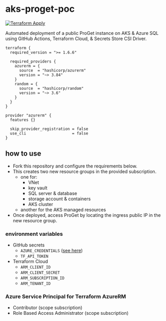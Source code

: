 # aks-proget-poc

[![Terraform Apply](https://github.com/emerconnelly/aks-proget-poc/actions/workflows/deploy.yml/badge.svg?branch=main)](https://github.com/emerconnelly/aks-proget-poc/actions/workflows/deploy.yml)

Automated deployment of a public ProGet instance on AKS & Azure SQL using GitHub Actions, Terraform Cloud, & Secrets Store CSI Driver.

``` HCL
terraform {
  required_version = ">= 1.6.6"

  required_providers {
    azurerm = {
      source  = "hashicorp/azurerm"
      version = "~> 3.84"
    }
    random = {
      source  = "hashicorp/random"
      version = "~> 3.6"
    }
  }
}

provider "azurerm" {
  features {}

  skip_provider_registration = false
  use_cli                    = false
}
```


## how to use

- Fork this repository and configure the requirements below.
- This creates two new resource groups in the provided subscription.
  - one for:
    - VNet
    - key vault
    - SQL server & database
    - storage account & containers
    - AKS cluster
  - another for the AKS managed resources
- Once deployed, access ProGet by locating the ingress public IP in the new resource group.

### environment variables

- GitHub secrets
  - `AZURE_CREDENTIALS` ([see here](https://github.com/marketplace/actions/azure-login#login-with-a-service-principal-secret))
  - `TF_API_TOKEN`
- Terraform Cloud
  - `ARM_CLIENT_ID`
  - `ARM_CLIENT_SECRET`
  - `ARM_SUBSCRIPTION_ID`
  - `ARM_TENANT_ID`

### Azure Service Principal  for Terraform AzureRM
- Contributor (scope subscription)
- Role Based Access Administrator (scope subscription)
